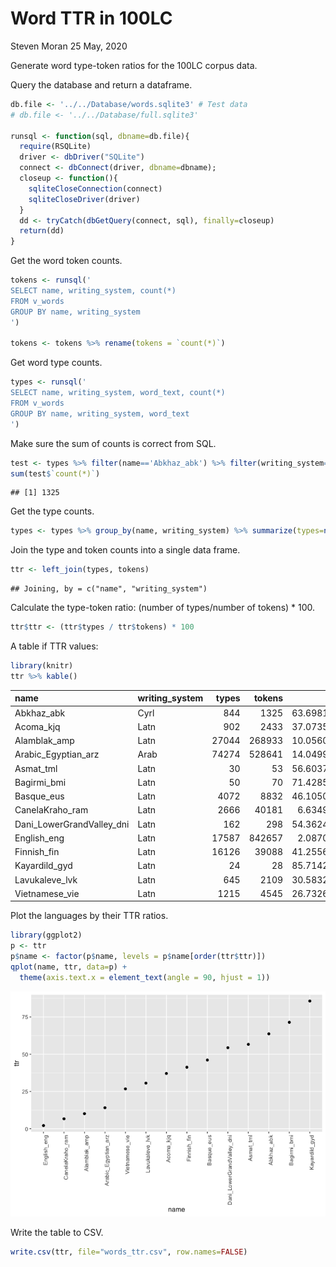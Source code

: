 Word TTR in 100LC
================
Steven Moran
25 May, 2020

Generate word type-token ratios for the 100LC corpus data.

Query the database and return a dataframe.

``` r
db.file <- '../../Database/words.sqlite3' # Test data
# db.file <- '../../Database/full.sqlite3'

runsql <- function(sql, dbname=db.file){
  require(RSQLite)
  driver <- dbDriver("SQLite")
  connect <- dbConnect(driver, dbname=dbname);
  closeup <- function(){
    sqliteCloseConnection(connect)
    sqliteCloseDriver(driver)
  }
  dd <- tryCatch(dbGetQuery(connect, sql), finally=closeup)
  return(dd)
}
```

Get the word token counts.

``` r
tokens <- runsql('
SELECT name, writing_system, count(*) 
FROM v_words 
GROUP BY name, writing_system
')

tokens <- tokens %>% rename(tokens = `count(*)`)
```

Get word type counts.

``` r
types <- runsql('
SELECT name, writing_system, word_text, count(*) 
FROM v_words 
GROUP BY name, writing_system, word_text
')
```

Make sure the sum of counts is correct from SQL.

``` r
test <- types %>% filter(name=='Abkhaz_abk') %>% filter(writing_system=='Cyrl') %>% select('count(*)')
sum(test$`count(*)`)
```

    ## [1] 1325

Get the type counts.

``` r
types <- types %>% group_by(name, writing_system) %>% summarize(types=n())
```

Join the type and token counts into a single data frame.

``` r
ttr <- left_join(types, tokens)
```

    ## Joining, by = c("name", "writing_system")

Calculate the type-token ratio: (number of types/number of tokens) \* 100.

``` r
ttr$ttr <- (ttr$types / ttr$tokens) * 100
```

A table if TTR values:

``` r
library(knitr)
ttr %>% kable()
```

| name                        | writing\_system |  types|  tokens|        ttr|
|:----------------------------|:----------------|------:|-------:|----------:|
| Abkhaz\_abk                 | Cyrl            |    844|    1325|  63.698113|
| Acoma\_kjq                  | Latn            |    902|    2433|  37.073572|
| Alamblak\_amp               | Latn            |  27044|  268933|  10.056036|
| Arabic\_Egyptian\_arz       | Arab            |  74274|  528641|  14.049989|
| Asmat\_tml                  | Latn            |     30|      53|  56.603774|
| Bagirmi\_bmi                | Latn            |     50|      70|  71.428571|
| Basque\_eus                 | Latn            |   4072|    8832|  46.105072|
| CanelaKraho\_ram            | Latn            |   2666|   40181|   6.634977|
| Dani\_LowerGrandValley\_dni | Latn            |    162|     298|  54.362416|
| English\_eng                | Latn            |  17587|  842657|   2.087089|
| Finnish\_fin                | Latn            |  16126|   39088|  41.255628|
| Kayardild\_gyd              | Latn            |     24|      28|  85.714286|
| Lavukaleve\_lvk             | Latn            |    645|    2109|  30.583215|
| Vietnamese\_vie             | Latn            |   1215|    4545|  26.732673|

Plot the languages by their TTR ratios.

``` r
library(ggplot2)
p <- ttr
p$name <- factor(p$name, levels = p$name[order(ttr$ttr)])
qplot(name, ttr, data=p) +
  theme(axis.text.x = element_text(angle = 90, hjust = 1))
```

![](words_files/figure-markdown_github/unnamed-chunk-10-1.png)

Write the table to CSV.

``` r
write.csv(ttr, file="words_ttr.csv", row.names=FALSE)
```
